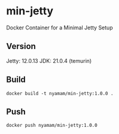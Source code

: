 # min-jetty
Docker Container for a Minimal Jetty Setup

## Version
Jetty: 12.0.13
JDK: 21.0.4 (temurin)

## Build
```
docker build -t nyamam/min-jetty:1.0.0 .
```

## Push
```
docker push nyamam/min-jetty:1.0.0
```

